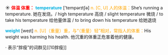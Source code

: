☀ <font color="red">**体温 体重：**</font>
<font color="sky blue">**temperature**</font> ['tempərɪtʃə] 
<font color="orange">n. [C, U] 人的体温：</font>She’s running a temperature. 她在发烧。/ high temperature 高烧 / slight temperature 微烧 / to take his temperature 给他量体温 / to bring down his temperature 给她退烧

<font color="sky blue">**weight**</font> [weɪt] 
<font color="orange">n. [U]（重量）重，与“（重量）轻”相对，常指人的体重：</font>His weight was harming his health. 他沉重的体重正危害着他的健康。

· 表示“胖瘦”的词群见[[10胖瘦]]
